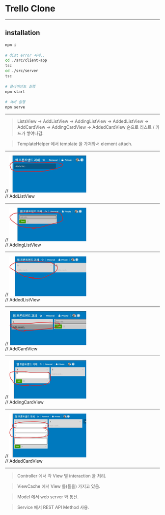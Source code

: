 # Trello Clone
---

## installation

```bash
npm i

# dist error 시에..
cd ./src/client-app
tsc
cd ./src/server
tsc

# 클라이언트 실행
npm start

# 서버 실행
npm serve
```

---

> ListsView
> -> AddListView -> AddingListView -> AddedListView
> -> AddCardView -> AddingCardView -> AddedCardView
> 순으로 리스트 / 카드가 쌓여나감.

> TemplateHelper 에서 template 을 가져와서 element attach.

---

// <img src="./img/desc/add-list.jpg" alt="add list alt" width=250><br />
// AddListView

---

// <img src="./img/desc/adding-list.jpg" alt="adding list alt" width=250><br />
// AddingListView

---

// <img src="./img/desc/added-list.jpg" alt="added list alt" width=250><br />
// AddedListView

---

// <img src="./img/desc/add-card.jpg" alt="add card alt" width=250><br />
// AddCardView

---

// <img src="./img/desc/adding-card.jpg" alt="adding card alt" width=250><br />
// AddingCardView

---

// <img src="./img/desc/added-card.jpg" alt="added card alt" width=250><br />
// AddedCardView

---

> Controller 에서 각 View 별 interaction 을 처리.

> ViewCache 에서 View 를(들을) 가지고 있음.

> Model 에서 web server 와 통신.

> Service 에서 REST API Method 사용.

[add-list]: ./img/desc/add-list.jpg "add list alt"
